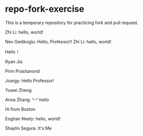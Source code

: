 # repo-fork-exercise

This is a temporary repository for practicing fork and pull request.

Zhi Li: hello, world!

Nev Gedikoglu: Hello, Professor!!
Zhi Li: hello, world!

Hello！

Ryan Jia


Prim Prasitanond


Joargy: Hello Professor!

Yuwei Zheng


Anna Zhang: ^-^ hello

Hi from Boston




Eoghan Neely: hello, world!

Shaylin Segura: It's Me